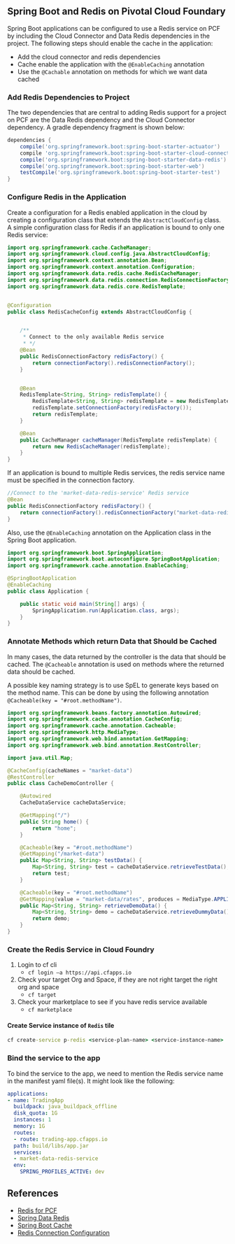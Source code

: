 
## Spring Boot and Redis on Pivotal Cloud Foundary

Spring Boot applications can be configured to use a Redis service on PCF by including the Cloud Connector and Data Redis dependencies in the project.  The following steps should enable the cache in the application:

- Add the cloud connector and redis dependencies
- Cache enable the application with the `@EnableCaching` annotation
- Use the `@Cachable` annotation on methods for which we want data cached

### Add Redis Dependencies to Project

The two dependencies that are central to adding Redis support for a project on PCF are the Data Redis dependency and the Cloud Connector dependency.  A gradle dependency fragment is shown below:

```gradle
dependencies {
	compile('org.springframework.boot:spring-boot-starter-actuator')
	compile 'org.springframework.boot:spring-boot-starter-cloud-connectors'
	compile('org.springframework.boot:spring-boot-starter-data-redis')
	compile('org.springframework.boot:spring-boot-starter-web')
	testCompile('org.springframework.boot:spring-boot-starter-test')
}
```

### Configure Redis in the Application

Create a configuration for a Redis enabled application in the cloud by creating a configuration class that extends the `AbstractCloudConfig` class.  
A simple configuration class for Redis if an application is bound to only one Redis service:

```java
import org.springframework.cache.CacheManager;
import org.springframework.cloud.config.java.AbstractCloudConfig;
import org.springframework.context.annotation.Bean;
import org.springframework.context.annotation.Configuration;
import org.springframework.data.redis.cache.RedisCacheManager;
import org.springframework.data.redis.connection.RedisConnectionFactory;
import org.springframework.data.redis.core.RedisTemplate;


@Configuration
public class RedisCacheConfig extends AbstractCloudConfig {


    /**
     * Connect to the only available Redis service 
     * */
    @Bean
    public RedisConnectionFactory redisFactory() {
        return connectionFactory().redisConnectionFactory();
    }


    @Bean
    RedisTemplate<String, String> redisTemplate() {
        RedisTemplate<String, String> redisTemplate = new RedisTemplate<String, String>();
        redisTemplate.setConnectionFactory(redisFactory());
        return redisTemplate;
    }

    @Bean
    public CacheManager cacheManager(RedisTemplate redisTemplate) {
        return new RedisCacheManager(redisTemplate);
    }
}
```

If an application is bound to multiple Redis services, the redis service name must be specified in the connection factory.

```java
//Connect to the 'market-data-redis-service' Redis service
@Bean
public RedisConnectionFactory redisFactory() {
    return connectionFactory().redisConnectionFactory("market-data-redis-service");
}
```

Also, use the `@EnableCaching` annotation on the Application class in the Spring Boot application.

```java
import org.springframework.boot.SpringApplication;
import org.springframework.boot.autoconfigure.SpringBootApplication;
import org.springframework.cache.annotation.EnableCaching;

@SpringBootApplication
@EnableCaching
public class Application {

	public static void main(String[] args) {
		SpringApplication.run(Application.class, args);
	}
}
```



### Annotate Methods which return Data that Should be Cached

In many cases, the data returned by the controller is the data that should be cached.  The `@Cacheable` annotation is used on methods where the returned data should be cached.

A possible key naming strategy is to use SpEL to generate keys based on the method name.  This can be done by using the following annotation `@Cacheable(key = "#root.methodName")`.

```java
import org.springframework.beans.factory.annotation.Autowired;
import org.springframework.cache.annotation.CacheConfig;
import org.springframework.cache.annotation.Cacheable;
import org.springframework.http.MediaType;
import org.springframework.web.bind.annotation.GetMapping;
import org.springframework.web.bind.annotation.RestController;

import java.util.Map;

@CacheConfig(cacheNames = "market-data")
@RestController
public class CacheDemoController {

    @Autowired
    CacheDataService cacheDataService;

    @GetMapping("/")
    public String home() {
        return "home";
    }

    @Cacheable(key = "#root.methodName")
    @GetMapping("/market-data")
    public Map<String, String> testData() {
        Map<String, String> test = cacheDataService.retrieveTestData();
        return test;
    }

    @Cacheable(key = "#root.methodName")
    @GetMapping(value = "market-data/rates", produces = MediaType.APPLICATION_JSON_VALUE)
    public Map<String, String> retrieveDemoData() {
        Map<String, String> demo = cacheDataService.retrieveDummyData();
        return demo;
    }
}
```

### Create the Redis Service in Cloud Foundry

1. Login to cf cli
    - `cf login –a https://api.cfapps.io`
2. Check your target Org and Space, if they are not right target the right org and space
    - `cf target`
3. Check your marketplace to see if you have redis service available
    - `cf marketplace`

#### Create Service instance of `Redis` tile

```cmd
cf create-service p-redis <service-plan-name> <service-instance-name>
```

### Bind the service to the app
To bind the service to the app, we need to mention the Redis service name in the manifest yaml file(s). It might look like the following:

```yaml
applications:
- name: TradingApp
  buildpack: java_buildpack_offline
  disk_quota: 1G
  instances: 1
  memory: 1G
  routes:
  - route: trading-app.cfapps.io
  path: build/libs/app.jar
  services:
  - market-data-redis-service
  env:
    SPRING_PROFILES_ACTIVE: dev
```

## References

- [Redis for PCF](http://docs.pivotal.io/redis/1-11/appdevs.html)
- [Spring Data Redis](https://docs.spring.io/spring-data-redis/docs/current/reference/html/)
- [Spring Boot Cache](https://docs.spring.io/spring-boot/docs/current/reference/html/boot-features-caching.html)
- [Redis Connection Configuration](https://cloud.spring.io/spring-cloud-connectors/spring-cloud-spring-service-connector.html#_redis)
